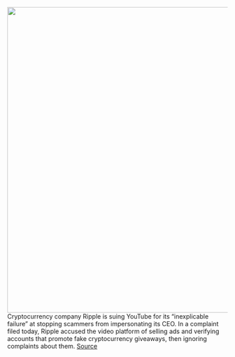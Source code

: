 <img src='https://cdn.vox-cdn.com/thumbor/E4frqFovh0ygQJBjIORXCTVzFpo=/0x0:2040x1360/1200x800/filters:focal(857x517:1183x843)/cdn.vox-cdn.com/uploads/chorus_image/image/66685446/acastro_180403_1777_youtube_0002.0.jpg' width='700px' /><br/>
Cryptocurrency company Ripple is suing YouTube for its “inexplicable failure” at stopping scammers from impersonating its CEO. In a complaint filed today, Ripple accused the video platform of selling ads and verifying accounts that promote fake cryptocurrency giveaways, then ignoring complaints about them.
<a href='https://www.theverge.com/2020/4/21/21229762/ripple-xrp-lawsuit-youtube-trademark-brad-garlinghouse-impersonation-crypto-giveaway-scam'> Source <a/>